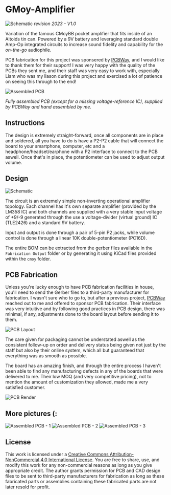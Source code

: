 # GMoy-Amplifier
![Schematic](docs/banner_image.jpg)
_revision 2023 - V1.0_

Variation of the famous CMoyBB pocket amplifier that fits inside of an Altoids tin can. Powered by a 9V battery and leveraging standard double Amp-Op integrated circuits to increase sound fidelity and capability for the _on-the-go_ audiophile.

PCB fabrication for this project was sponsered by [PCBWay](https://www.pcbway.com/), and I would like to thank them for their support! I was very happy with the quality of the PCBs they sent me, and their staff was very easy to work with, especially Liam who was my liason during this project and exercised a lot of patience on seeing this through to the end!

![Assembled PCB](docs/assembled_pcb.jpg)

_Fully assembled PCB (except for a missing voltage-reference IC), supplied by PCBWay and hand assembled by me._

## Instructions

The design is extremely straight-forward, once all components are in place and soldered, all you have to do is have a P2-P2 cable that will connect the board to your smartphone, computer, etc and a headphone/headset/earphone with a P2 interface to connect to the PCB aswell. Once that's in place, the potentiometer can be used to adjust output volume.

## Design

![Schematic](docs/schematic.jpg)

The circuit is an extremely simple non-inverting operational amplifier topology. Each channel has it's own separate amplifier (provided by the LM358 IC) and both channels are supplied with a very stable input voltage of +9/-9 generated through the use a voltage-divider (virtual ground) IC (TLE2426) and a standard 9V battery.

Input and output is done through a pair of 5-pin P2 jacks, while volume control is done through a linear 10K double-potentiometer (PC16D).

The entire BOM can be extracted from the gerber files available in the `Fabrication Output` folder or by generating it using KiCad files provided within the `cmoy` folder.

## PCB Fabrication

Unless you're lucky enough to have PCB fabrication facilities in house, you'll need to send the Gerber files to a third-party manufacturer for fabrication. I wasn't sure who to go to, but after a previous project, [PCBWay](https://www.pcbway.com/) reached out to me and offered to sponsor PCB fabrication. Their interface was very intuitive and by following good practices in PCB design, there was minimal, if any, adjustments done to the board layout before sending it to them.

![PCB Layout](docs/pcb_layout.png)

The care given for packaging cannot be understated aswell as the consistent follow-up on order and delivery status being given not just by the staff but also by their online system, which all but guaranteed that everything was as smooth as possible.

The board has an amazing finish, and through the entire process I haven't been able to find any manufacturing defects in any of the boards that were delivered to me. Their low MOQ (and very competitive pricing), not to mention the amount of customization they allowed, made me a very satisfied customer.

![PCB Render](docs/pcb_render.png)

## More pictures (:

![Assembled PCB - 1](docs/assembled_pcb.jpg)
![Assembled PCB - 2](docs/assembled_pcb_2.jpg)
![Assembled PCB - 3](docs/assembled_pcb_3.jpg)

## License

This work is licensed under a [Creative Commons Attribution-NonCommercial 4.0 International License](https://creativecommons.org/licenses/by-nc/4.0). You are free to share, use, and modify this work for any non-commercial reasons as long as you give appropriate credit. The author grants permission for PCB and CAD design files to be sent to third-party manufacturers for fabrication as long as these fabricated parts or assemblies containing these fabricated parts are not later resold for profit.

